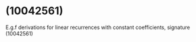 # (10042561)

E.g.f derivations for linear recurrences with constant coefficients, signature (10042561)
